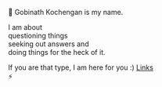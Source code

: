 👋
Gobinath Kochengan is my name. <br>

I am about <br>
questioning things <br>
seeking out answers and  <br>
doing things for the heck of it. <br>

If you are that type, I am here for you :)
<a href="https://github.com/gobinathco/profiles">Links</a>
<br>
⚡
